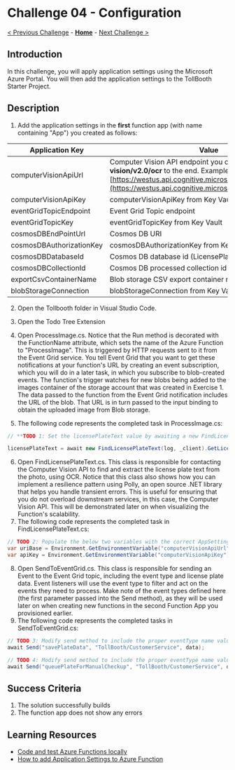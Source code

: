 # Challenge 04 - Configuration

[< Previous Challenge](./Challenge-03.md) - **[Home](../README.md)** - [Next Challenge >](./Challenge-05.md)

## Introduction

In this challenge, you will apply application settings using the Microsoft Azure Portal. You will then add the application settings to the TollBooth Starter Project.

## Description

1. Add the application settings in the **first** function app (with name containing &quot;App&quot;) you created as follows:

| **Application Key** | **Value** |
| --- | --- |
| computerVisionApiUrl | Computer Vision API endpoint you copied earlier. Append **vision/v2.0/ocr** to the end. Example: [https://westus.api.cognitive.microsoft.com/vision/v2.0/ocr](https://westus.api.cognitive.microsoft.com/vision/v2.0/ocr) |
| computerVisionApiKey | computerVisionApiKey from Key Vault |
| eventGridTopicEndpoint | Event Grid Topic endpoint |
| eventGridTopicKey | eventGridTopicKey from Key Vault |
| cosmosDBEndPointUrl | Cosmos DB URI |
| cosmosDBAuthorizationKey | cosmosDBAuthorizationKey from Key Vault |
| cosmosDBDatabaseId | Cosmos DB database id (LicensePlates) |
| cosmosDBCollectionId | Cosmos DB processed collection id (Processed) |
| exportCsvContainerName | Blob storage CSV export container name (export) |
| blobStorageConnection | blobStorageConnection from Key Vault |

2. Open the Tollbooth folder in Visual Studio Code.
3. Open the Todo Tree Extension
4. Open ProcessImage.cs. Notice that the Run method is decorated with the FunctionName attribute, which sets the name of the Azure Function to &quot;ProcessImage&quot;. This is triggered by HTTP requests sent to it from the Event Grid service. You tell Event Grid that you want to get these notifications at your function&#39;s URL by creating an event subscription, which you will do in a later task, in which you subscribe to blob-created events. The function&#39;s trigger watches for new blobs being added to the images container of the storage account that was created in Exercise 1. The data passed to the function from the Event Grid notification includes the URL of the blob. That URL is in turn passed to the input binding to obtain the uploaded image from Blob storage.

5.  The following code represents the completed task in ProcessImage.cs:

```csharp
// **TODO 1: Set the licensePlateText value by awaiting a new FindLicensePlateText.GetLicensePlate method.**

licensePlateText = await new FindLicensePlateText(log, _client).GetLicensePlate(licensePlateImage);
```

6. Open FindLicensePlateText.cs. This class is responsible for contacting the Computer Vision API to find and extract the license plate text from the photo, using OCR. Notice that this class also shows how you can implement a resilience pattern using Polly, an open source .NET library that helps you handle transient errors. This is useful for ensuring that you do not overload downstream services, in this case, the Computer Vision API. This will be demonstrated later on when visualizing the Function&#39;s scalability.
7. The following code represents the completed task in FindLicensePlateText.cs:


```csharp
// TODO 2: Populate the below two variables with the correct AppSettings properties.
var uriBase = Environment.GetEnvironmentVariable("computerVisionApiUrl");
var apiKey = Environment.GetEnvironmentVariable("computerVisionApiKey");
```

8. Open SendToEventGrid.cs. This class is responsible for sending an Event to the Event Grid topic, including the event type and license plate data. Event listeners will use the event type to filter and act on the events they need to process. Make note of the event types defined here (the first parameter passed into the Send method), as they will be used later on when creating new functions in the second Function App you provisioned earlier.
9. The following code represents the completed tasks in SendToEventGrid.cs:

```csharp
// TODO 3: Modify send method to include the proper eventType name value for saving plate data.
await Send("savePlateData", "TollBooth/CustomerService", data);

// TODO 4: Modify send method to include the proper eventType name value for queuing plate for manual review.
await Send("queuePlateForManualCheckup", "TollBooth/CustomerService", data);
```


## Success Criteria

1. The solution successfully builds
2. The function app does not show any errors

## Learning Resources

- [Code and test Azure Functions locally](https://docs.microsoft.com/azure/azure-functions/functions-run-local)
- [How to add Application Settings to Azure Function](https://docs.microsoft.com/en-us/azure/azure-functions/functions-how-to-use-azure-function-app-settings)